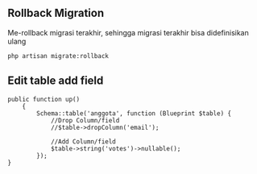 ## Rollback Migration
Me-rollback migrasi terakhir, sehingga migrasi terakhir bisa didefinisikan ulang
```
php artisan migrate:rollback
```

## Edit table add field
```
public function up()
    {
        Schema::table('anggota', function (Blueprint $table) {
            //Drop Column/field
            //$table->dropColumn('email');
            
            //Add Column/field
            $table->string('votes')->nullable(); 
        });
}
```
